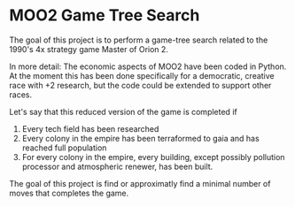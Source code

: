 # MOO2 Game Tree Search
The goal of this project is to perform a game-tree search related to the 1990's 4x strategy game Master of Orion 2.

In more detail:
The economic aspects of MOO2 have been coded in Python. At the moment this has been done specifically for a democratic, 
creative race with +2 research, but the code could be extended to support other races. 

Let's say that this reduced version of the game is completed if
1. Every tech field has been researched
2. Every colony in the empire has been terraformed to gaia and has reached full population
3. For every colony in the empire, every building, except possibly pollution processor and atmospheric renewer, 
has been built.

The goal of this project is find or approximatly find a minimal number of moves that completes the game.

